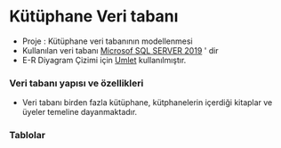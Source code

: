 # Kütüphane Veri tabanı

* Proje : Kütüphane veri tabanının modellenmesi
* Kullanılan veri tabanı [Microsof SQL SERVER 2019](https://www.microsoft.com/tr-tr/sql-server/sql-server-downloads) ' dir
* E-R Diyagram Çizimi için [Umlet](https://www.umlet.com/) kullanılmıştır.

### Veri tabanı yapısı ve özellikleri

* Veri tabanı birden fazla kütüphane, kütphanelerin içerdiği kitaplar ve üyeler temeline dayanmaktadır.

### Tablolar
